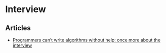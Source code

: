 # Interview

## Articles

- [Programmers can’t write algorithms without help: once more about the interview](http://www.queworx.com/2019/11/04/programmers-cant-write-algorithms-without-help-again-about-the-interview-again/)
